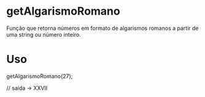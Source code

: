# getAlgarismoRomano
Função que retorna números em formato de algarismos romanos a partir de uma string ou número inteiro.

# Uso

getAlgarismoRomano(27);

// saída -> XXVII

